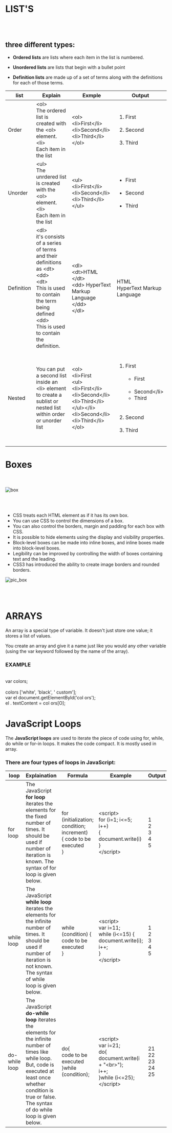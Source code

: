 # LIST'S

<br><br>

## three different types:

- **Ordered lists** are lists where each item in the list is
  numbered.
- **Unordered lists** are lists that begin with a bullet point

- **Definition lists** are made up of a set of terms along with the
  definitions for each of those terms.

| list       | Explain                                                                                                                                                                                              | Exmple                                                                                                                                                       | Output                                                                                                                                        |
| ---------- | ---------------------------------------------------------------------------------------------------------------------------------------------------------------------------------------------------- | ------------------------------------------------------------------------------------------------------------------------------------------------------------ | --------------------------------------------------------------------------------------------------------------------------------------------- |
| Order      | \<ol><br> The ordered list is created with the \<ol> element.<br>\<li><br>Each item in the list                                                                                                      | \<ol><br>\<li>First\</li><br>\<li>Second\</li><br>\<li>Third\</li><br>\</ol>                                                                                 | <ol><br><li>First</li><br><li>Second</li><br><li>Third</li><br></ol>                                                                          |
| Unorder    | \<ul><br> The unrdered list is created with the \<ol> element.<br>\<li><br>Each item in the list                                                                                                     | \<ul><br>\<li>First\</li><br>\<li>Second\</li><br>\<li>Third\</li><br>\</ul>                                                                                 | <ul><br><li>First</li><br><li>Second</li><br><li>Third</li><br></ul>                                                                          |
| Definition | \<dl><br>it's consists of a series of terms and their definitions as \<dt> \<dd> <br>\<dt> <br> This is used to contain the term being defined<br> \<dd><br> This is used to contain the definition. | \<dl><br>\<dt>HTML \</dt> <br>\<dd> HyperText Markup Language \</dd> <br> \</dl>                                                                             | HTML<br> HyperText Markup Language                                                                                                            |
| Nested     | You can put a second list inside an \<li> element to create a sublist or nested list within order or unorder list                                                                                    | \<ol><br>\<li>First<br>\<ul><br>\<li>First\</li><br>\<li>Second\</li><br>\<li>Third\</li><br>\</ul>\</li><br>\<li>Second\</li><br>\<li>Third\</li><br>\</ol> | <ol><br><li>First<br><ul><br><li>First</li><br><li>Second\</li><br><li>Third</li><br></ul></li><br><li>Second</li><br><li>Third</li><br></ol> |

# Boxes

<br><br>
![box](https://th.bing.com/th/id/R179cdd0997596497ec840e8a4acc251d?rik=eJnWQPR%2fEpTgzQ&riu=http%3a%2f%2fimage.slidesharecdn.com%2fcss-boxmodel-130811120108-phpapp02%2f95%2fcss-box-model-2-638.jpg%3fcb%3d1376222562&ehk=V4kWTOVj8tSPkrzKDGwEUoUVJN8%2bGPrbx%2bXVZVrsXSI%3d&risl=&pid=ImgRaw)

<br><br>

- CSS treats each HTML element as if it has its own box.
- You can use CSS to control the dimensions of a box.
- You can also control the borders, margin and padding for each box with CSS.
- It is possible to hide elements using the display and visibility properties.
- Block-level boxes can be made into inline boxes, and inline boxes made into block-level boxes.
- Legibility can be improved by controlling the width of boxes containing text and the leading.
- CSS3 has introduced the ability to create image borders and rounded borders.

![pic_box](https://th.bing.com/th/id/R4a365b8c64c766f2d0f742ca769f02ba?rik=VvRJHZeu%2b594MA&riu=http%3a%2f%2fwww.csssolid.com%2fimages%2fCSSBoxModelCore.png&ehk=Ce8oTRd%2fHQsgEbX9Adfav%2fD%2f4BeHzPKz4pyl%2bfkltY0%3d&risl=&pid=ImgRaw)

<br><br>

# ARRAYS

An array is a special type of variable. It doesn't just store one value; it stores a list of values.

You create an array and give it a name just like you would any other variable (using the var keyword followed by the name of the array).
<br>

### **EXAMPLE**

<br>
var colors;<br><br> colors ['white', 'black', ' custom']; <br>
var el document.getElementByld('col ors'); <br>
el . textContent = col ors[O];

# JavaScript Loops

The **JavaScript loops** are used to iterate the piece of code using for, while, do while or for-in loops. It makes the code compact. It is mostly used in array.

### There are four types of loops in JavaScript:

| loop          | Explaination                                                                                                                                                                                                                 | Formula                                                                          | Example                                                                                                      | Output                     |
| ------------- | ---------------------------------------------------------------------------------------------------------------------------------------------------------------------------------------------------------------------------- | -------------------------------------------------------------------------------- | ------------------------------------------------------------------------------------------------------------ | -------------------------- |
| for loop      | The JavaScript **for loop** iterates the elements for the fixed number of times. It should be used if number of iteration is known. The syntax of for loop is given below.                                                   | for <br> (initialization; condition; increment)<br> { code to be executed <br> } | \<script><br> for (i=1; i<=5; i++)<br> { document.write(i) <br> }<br> \</script>                             | 1<br>2<br>3<br>4<br>5      |
| while loop    | The JavaScript **while loop** iterates the elements for the infinite number of times. It should be used if number of iteration is not known. The syntax of while loop is given below.                                        | while (condition) {<br> code to be executed<br> }                                | \<script><br> var i=11;<br> while (i<=15) {<br>document.write(i);<br> i++;<br> }<br>\</script>               | 1<br>2<br>3<br>4<br>5      |
| do-while loop | The JavaScript **do-while loop** iterates the elements for the infinite number of times like while loop. But, code is executed at least once whether condition is true or false. The syntax of do while loop is given below. | do{<br> code to be executed<br> }while (condition);                              | \<script> <br> var i=21;<br> do{<br> document.write(i + "\<br>");<br>i++;<br> }while (i<=25);<br> \</script> | 21<br>22<br>23<br>24<br>25 |
